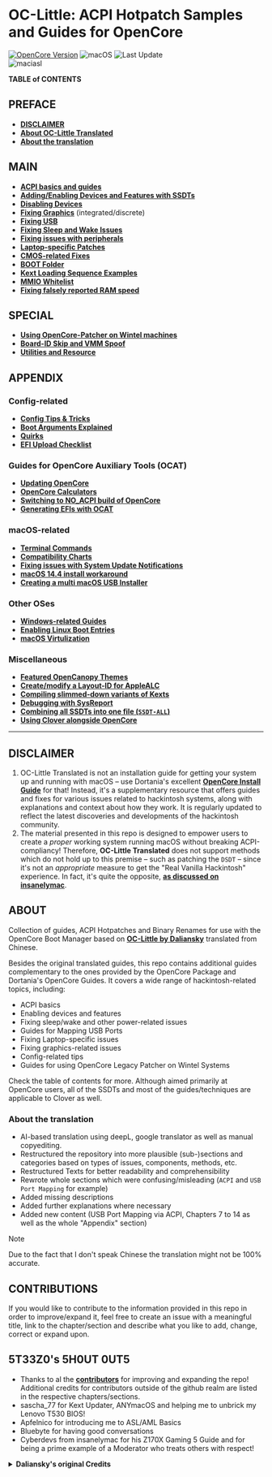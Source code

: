 # OC-Little: ACPI Hotpatch Samples and Guides for OpenCore

[![OpenCore Version](https://img.shields.io/badge/Supported_OpenCore_Version:-≤1.0.3-success.svg)](https://github.com/acidanthera/OpenCorePkg) ![macOS](https://img.shields.io/badge/Supported_macOS:-≤15.3-white.svg) ![Last Update](https://img.shields.io/badge/Last_Update_(yy/mm/dd):-24.12.28-blueviolet.svg)</br>![maciasl](https://user-images.githubusercontent.com/76865553/179583184-5efe6546-9f3a-4899-bdc1-5e9ec5a2927e.png)

**TABLE of CONTENTS**

## PREFACE

* [**DISCLAIMER**](#disclaimer)
* [**About OC-Little Translated**](#about)
* [**About the translation**](#about-the-translation)

## MAIN

* [**ACPI basics and guides**](/00_ACPI/README.md)
* [**Adding/Enabling Devices and Features with SSDTs**](/01_Adding_missing_Devices_and_enabling_Features/README.md)
* [**Disabling Devices**](/02_Disabling_Devices/README.md)
* [**Fixing Graphics**](/11_Graphics/README.md) (integrated/discrete)
* [**Fixing USB**](/03_USB_Fixes/README.md)
* [**Fixing Sleep and Wake Issues**](04_Fixing_Sleep_and_Wake_Issues/README.md)
* [**Fixing issues with peripherals**](/13_Peripherals/README.md)
* [**Laptop-specific Patches**](/05_Laptop-specific_Patches/README.md)
* [**CMOS-related Fixes**](/06_CMOS-related_Fixes/README.md)
* [**BOOT Folder**](/07_BOOT_Folder/README.md)
* [**Kext Loading Sequence Examples**](/10_Kexts_Loading_Sequence_Examples/README.md)
* [**MMIO Whitelist**](/12_MMIO_Whitelist/README.md)
* [**Fixing falsely reported RAM speed**](/15_RAM/README.md)

## SPECIAL
* [**Using OpenCore-Patcher on Wintel machines**](/14_OCLP_Wintel/README.md)
* [**Board-ID Skip and VMM Spoof**](/09_Board-ID_VMM-Spoof/README.md)
* [**Utilities and Resource**](/C_Utilities_and_Resources/README.md)

## APPENDIX

### Config-related
* [**Config Tips & Tricks**](/A_Config_Tips_and_Tricks/README.md)
* [**Boot Arguments Explained**](/H_Boot-args/README.md)
* [**Quirks**](/08_Quirks/README.md)
* [**EFI Upload Checklist**](/M_EFI_Upload_Chklst/README.md)

### Guides for OpenCore Auxiliary Tools (OCAT)
* [**Updating OpenCore**](/D_Updating_OpenCore/README.md)
* [**OpenCore Calculators**](/B_OC_Calculators/README.md)
* [**Switching to NO_ACPI build of OpenCore**](/O_OC_NO_ACPI/README.md)
* [**Generating EFIs with OCAT**](/F_Desktop_EFIs/README.md)

### macOS-related
* [**Terminal Commands**](/Terminal_Commands.md#readme)
* [**Compatibility Charts**](/E_Compatibility_Charts/README.md)
* [**Fixing issues with System Update Notifications**](/S_System_Updates/README.md)
* [**macOS 14.4 install workaround**](/W_Workarounds/README.md)
* [**Creating a multi macOS USB Installer**](/U_USB_Multi_installer/README.md)

### Other OSes
* [**Windows-related Guides**](/I_Windows/README.md)
* [**Enabling Linux Boot Entries**](/G_Linux/README.md)
* [**macOS Virtulization**](/V_Virtualization/README.md)

### Miscellaneous
* [**Featured OpenCanopy Themes**](/T_Themes/README.md)
* [**Create/modify a Layout-ID for AppleALC**](/L_ALC_Layout-ID/README.md)
* [**Compiling slimmed-down variants of Kexts**](/J_Compiling_Kexts/README.md)
* [**Debugging with SysReport**](/K_Debugging/README.md)
* [**Combining all SSDTs into one file (`SSDT-ALL`)**](/N_SSDT-ALL/README.md)
* [**Using Clover alongside OpenCore**](/R_BootloaderChooser/README.md)

___

## DISCLAIMER
1. OC-Little Translated is not an installation guide for getting your system up and running with macOS – use Dortania's excellent [**OpenCore Install Guide**](https://dortania.github.io/OpenCore-Install-Guide/) for that! Instead, it's a supplementary resource that offers guides and fixes for various issues related to hackintosh systems, along with explanations and context about how they work. It is regularly updated to reflect the latest discoveries and developments of the hackintosh community.
2. The material presented in this repo is designed to empower users to create a *proper* working system running macOS without breaking ACPI-compliancy! Therefore, **OC-Little Translated** does not support methods which do not hold up to this premise – such as patching the `DSDT` – since it's not an *appropriate* measure to get the "Real Vanilla Hackintosh" experience. In fact, it's quite the opposite, [**as discussed on insanelymac**](https://www.insanelymac.com/forum/topic/352881-when-is-rebaseregions-necessary/#comment-2790870).
	
## ABOUT
Collection of guides, ACPI Hotpatches and Binary Renames for use with the OpenCore Boot Manager based on [**OC-Little by Daliansky**](https://github.com/daliansky/OC-little) translated from Chinese.

Besides the original translated guides, this repo contains additional guides complementary to the ones provided by the OpenCore Package and Dortania's OpenCore Guides. It covers a wide range of hackintosh-related topics, including: 

- ACPI basics
- Enabling devices and features
- Fixing sleep/wake and other power-related issues
- Guides for Mapping USB Ports
- Fixing Laptop-specific issues
- Fixing graphics-related issues
- Config-related tips
- Guides for using OpenCore Legacy Patcher on Wintel Systems

Check the table of contents for more. Although aimed primarily at OpenCore users, all of the SSDTs and most of the guides/techniques are applicable to Clover as well.

### About the translation
- AI-based translation using deepL, google translator as well as manual copyediting.
- Restructured the repository into more plausible (sub-)sections and categories based on types of issues, components, methods, etc.
- Restructured Texts for better readability and comprehensibility
- Rewrote whole sections which were confusing/misleading (`ACPI` and `USB Port Mapping` for example)
- Added missing descriptions
- Added further explanations where necessary
- Added new content (USB Port Mapping via ACPI, Chapters 7 to 14 as well as the whole "Appendix" section)

> [!NOTE]
>
> Due to the fact that I don't speak Chinese the translation might not be 100% accurate.

## CONTRIBUTIONS
If you would like to contribute to the information provided in this repo in order to improve/expand it, feel free to create an issue with a meaningful title, link to the chapter/section and describe what you like to add, change, correct or expand upon.

## 5T33Z0's 5H0UT 0UT5

- Thanks to al the [**contributors**](https://github.com/5T33Z0/OC-Little-Translated/graphs/contributors) for improving and expanding the repo! Additional credits for contributors outside of the github realm are listed in the respective chapters/sections.
- sascha_77 for Kext Updater, ANYmacOS and helping me to unbrick my Lenovo T530 BIOS!
- Apfelnico for introducing me to ASL/AML Basics
- Bluebyte for having good conversations
- Cyberdevs from insanelymac for his Z170X Gaming 5 Guide and for being a prime example of a Moderator who treats others with respect!

<details>
<summary><strong>Daliansky's original Credits</strong></summary>

> - Special credit to:
> 	- @XianWu write these ACPI component patches that useable to OpenCore
> 	- @Bat.bat, @DalianSky, @athlonreg, @iStar丶Forever their proofreading and finalization.
> - Credits and thanks to：
> 	- @冬瓜-X1C5th
> 	- @OC-xlivans
> 	- @Air 13 IWL-GZ-Big Orange (OC perfect)
> 	- @子骏oc IWL
> 	- @大勇-小新air13-OC-划水小白
> 	- @xjn819
> 	- Acidanthera for maintaining OpenCorePkg
</details>
